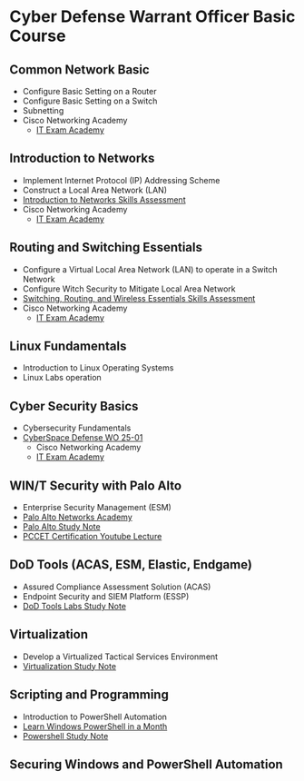 # Cyber Defense Warrant Officer Basic Course

## Common Network Basic

* Configure Basic Setting on a Router
* Configure Basic Setting on a Switch
* Subnetting
* Cisco Networking Academy
  - [IT Exam Academy](https://itexamanswers.net/)

## Introduction to Networks

* Implement Internet Protocol (IP) Addressing Scheme
* Construct a Local Area Network (LAN)
* [Introduction to Networks Skills Assessment](https://itexamanswers.net/hands-on-skills-exam-ccnav7-itn-skills-assessment-answers.html)
* Cisco Networking Academy
  - [IT Exam Academy](https://itexamanswers.net/)

## Routing and Switching Essentials

* Configure a Virtual Local Area Network (LAN) to operate in a Switch Network
* Configure Witch Security to Mitigate Local Area Network
* [Switching, Routing, and Wireless Essentials Skills Assessment](https://itexamanswers.net/hands-on-skills-exam-ccnav7-srwe-skills-assessment-answers.html)
* Cisco Networking Academy
  - [IT Exam Academy](https://itexamanswers.net/)

## Linux Fundamentals

* Introduction to Linux Operating Systems
* Linux Labs operation

## Cyber Security Basics

* Cybersecurity Fundamentals
* [CyberSpace Defense WO 25-01](https://github.com/SEUNGHO-Y00/ProfessionalStudy/blob/main/WOBC/CyberSpaceDefense.md)
  - Cisco Networking Academy
  - [IT Exam Academy](https://itexamanswers.net/ccna-cybersecurity-operations-cyber-ops-v1-1-exam-answers.html)

## WIN/T Security with Palo Alto

* Enterprise Security Management (ESM)
* [Palo Alto Networks Academy](https://paloaltonetworksacademy.net/)
* [Palo Alto Study Note](https://github.com/SEUNGHO-Y00/ProfessionalStudy/blob/main/WOBC/PaloAlto.md)
* [PCCET Certification Youtube Lecture](https://youtu.be/bKU4VShdPuY?si=FteWn-qWFnk0FIAm)

## DoD Tools (ACAS, ESM, Elastic, Endgame)

* Assured Compliance Assessment Solution (ACAS)
* Endpoint Security and SIEM Platform (ESSP)
* [DoD Tools Labs Study Note](https://github.com/SEUNGHO-Y00/ProfessionalStudy/blob/main/WOBC/DoDToolsLabs.md)

## Virtualization

* Develop a Virtualized Tactical Services Environment
* [Virtualization Study Note](https://github.com/SEUNGHO-Y00/ProfessionalStudy/blob/main/WOBC/Virtualization.md)

## Scripting and Programming

* Introduction to PowerShell Automation
* [Learn Windows PowerShell in a Month](https://www.youtube.com/playlist?list=PL6D474E721138865A)
* [Powershell Study Note](https://github.com/SEUNGHO-Y00/ProfessionalStudy/blob/main/WOBC/PowerShell.md)

## Securing Windows and PowerShell Automation
